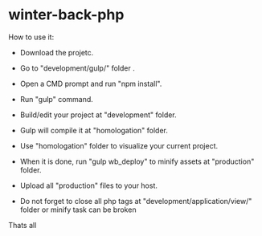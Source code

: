# winter-back-php

How to use it:

* Download the projetc.
* Go to "development/gulp/" folder .
* Open a CMD prompt and run "npm install".
* Run "gulp" command.
* Build/edit your project at "development" folder.
* Gulp will compile it at "homologation" folder.
* Use "homologation" folder to visualize your current project.
* When it is done, run "gulp wb_deploy" to minify assets at "production" folder.
* Upload all "production" files to your host.

* Do not forget to close all php tags at "development/application/view/" folder or minify task can be broken

Thats all